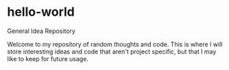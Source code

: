 # hello-world
General Idea Repository

Welcome to my repository of random thoughts and code. This is where I will store interesting ideas and code that aren't project specific, but that I may like to keep for future usage.
